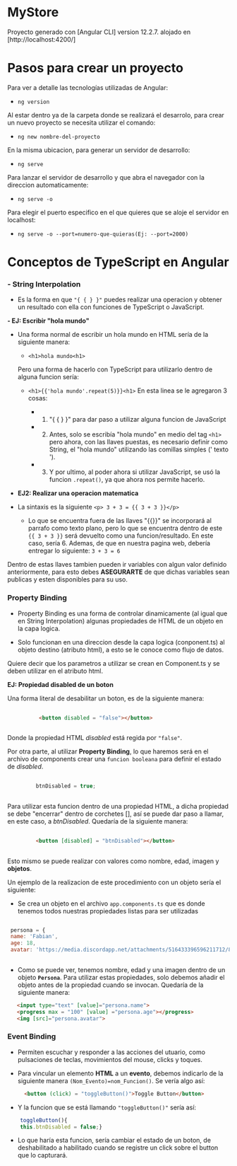 # MyStore

Proyecto generado con [Angular CLI] version 12.2.7. alojado en [http://localhost:4200/]


# Pasos para crear un proyecto
Para ver a detalle las tecnologías utilizadas de Angular:
- ``ng version``

Al estar dentro ya de la carpeta donde se realizará el desarrolo, para crear un nuevo proyecto se necesita utilizar el comando:    
- ``ng new nombre-del-proyecto``

En la misma ubicacion, para generar un servidor de desarrollo:
- ``ng serve``

Para lanzar el servidor de desarrollo y que abra el navegador con la direccion automaticamente:
- ``ng serve -o``

Para elegir el puerto especifico en el que quieres que se aloje el servidor en localhost:
- ``ng serve -o --port=numero-que-quieras(Ej: --port=2000)``


# Conceptos de TypeScript en Angular

### - String Interpolation
- Es la forma en que ``"{ { } }"`` puedes realizar una operacion y obtener un resultado con ella con funciones de TypeScript o JavaScript.

**- EJ: Escribir "hola mundo"**
- Una forma normal de escribir un hola mundo en HTML sería de la siguiente manera:
    + `<h1>hola mundo<h1>`

    Pero una forma de hacerlo con TypeScript para utilizarlo dentro de alguna funcion sería:
    + `<h1>{{'hola mundo'.repeat(5)}}<h1>`
        En esta linea se le agregaron 3 cosas:

        + 1. "{ { } }" para dar paso a utilizar alguna funcion de JavaScript
        + 2. Antes, solo se escribía "hola mundo" en medio del tag `<h1>` pero ahora, con las llaves puestas, es necesario definir como String, el "hola mundo" utilizando las comillas simples (' texto ').
        + 3. Y por ultimo, al poder ahora si utilizar JavaScript, se usó la funcion `.repeat()`, ya que ahora nos permite hacerlo. 

- **EJ2: Realizar una operacion matematica**
- La sintaxis es la siguiente `<p> 3 + 3 = {{ 3 + 3 }}</p>`
    + Lo que se encuentra fuera de las llaves "{{}}" se incorporará al parrafo como texto plano, pero lo que se encuentra dentro de este `{{ 3 + 3 }}` será devuelto como una funcion/resultado. En este caso, sería 6. Ademas, de que en nuestra pagina web, debería entregar lo siguiente: `3 + 3 = 6`

Dentro de estas llaves tambien pueden ir variables con algun valor definido anteriormente, para esto debes **ASEGURARTE** de que dichas variables sean publicas y esten disponibles para su uso.


### Property Binding

- Property Binding es una forma de controlar dinamicamente (al igual que en String Interpolation) algunas propiedades de HTML de un objeto en la capa logica.
+ Solo funcionan en una direccion desde la capa logica (conponent.ts) al objeto destino (atributo html), a esto se le conoce como flujo de datos.

Quiere decir que los parametros a utilizar se crean en Component.ts y se deben utilizar en el atributo html.

  **EJ: Propiedad disabled de un boton**
  
  Una forma literal de desabilitar un boton, es de la siguiente manera:

  ```html
        
            <button disabled = "false"></button>
        
   ```
   Donde la propiedad HTML *disabled* está regida por ``"false"``.

   Por otra parte, al utilizar **Property Binding**, lo que haremos será en el archivo de components crear una ``funcion booleana`` para definir el estado de *disabled*.

   ```JavaScript
            
            btnDisabled = true;
            
   ```
   Para utilizar esta funcion dentro de una propiedad HTML, a dicha propiedad se debe "encerrar" dentro de corchetes [], así se puede dar paso a llamar, en este caso, a *btnDisabled*. Quedaría de la siguiente manera:
    
   ```html
        
            <button [disabled] = "btnDisabled"></button>
        
   ```
   Esto mismo se puede realizar con valores como nombre, edad, imagen y **objetos**.
   
   Un ejemplo de la realizacion de este procedimiento con un objeto sería el siguiente:
   - Se crea un objeto en el archivo `app.components.ts` que es donde tenemos todos nuestras propiedades listas para ser utilizadas
   
   ```JavaScript
   
    persona = {
    name: 'Fabian',
    age: 18,
    avatar: 'https://media.discordapp.net/attachments/516433396596211712/893168319966896168/ExT9Z8kWQAEHiak.png'}
    
   ```
   - Como se puede ver, tenemos nombre, edad y una imagen dentro de un objeto **`Persona`**. Para utilizar estas propiedades, solo debemos añadir el objeto antes de la propiedad cuando se invocan. Quedaría de la siguiente manera:
   
   ```HTML
      <input type="text" [value]="persona.name">
      <progress max = "100" [value] ="persona.age"></progress>
      <img [src]="persona.avatar">
   ```

### Event Binding
- Permiten escuchar y responder a las acciones del utuario, como pulsaciones de teclas, movimientos del mouse, clicks y toques. 
+ Para vincular un elemento **HTML** a un **evento**, debemos indicarlo de la siguiente manera ``(Nom_Evento)=nom_Funcion()``. Se vería algo así:

  ```HTML
    <button (click) = "toggleButton()">Toggle Button</button>
  ```  
+ Y la funcion que se está llamando `"toggleButton()"` sería así:
```JavaScript
    toggleButton(){
    this.btnDisabled = false;}
```
+ Lo que haría esta funcion, sería cambiar el estado de un boton, de deshabilitado a habilitado cuando se registre un click sobre el button que lo capturará.
